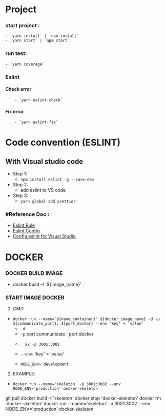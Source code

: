 # Project

### start project :

    - `yarn install` | `npm install`
    - `yarn start` | `npm start`

### run test:

    - `yarn coverage`

### Eslint

#### Check error

        - `yarn eslint-check`

#### Fix error

        - `yarn eslint-fix`

# Code convention (ESLINT)

## With Visual studio code

- Step 1:
  - `npm install eslint -g --save-dev`
- Step 2:
  - add eslint to VS code
- Step 3:
  - `yarn global add prettier`

### #Reference Doc :
- [Eslint Rule](https://eslint.org/docs/rules/)
- [Eslint Config](https://eslint.org/docs/user-guide/configuring)
- [Config eslint for Visual Studio](https://medium.com/@pgivens/write-cleaner-code-using-prettier-and-eslint-in-vscode-d04f63805dcd)

# DOCKER

### DOCKER BUILD IMAGE

- docker build -t '${image_name}' .

### START IMAGE DOCKER
1. CMD 
- `docker run --name='${name_container}' ${docker_image_name} -d -p ${communicate_port}: ${port_docker} --env 'key' = 'value'`
    - `-d`:
    - `-p` port communicate : port docker
    -       Ex -p 3001:3002
    - `--env`: 'key' = 'value'
    -     NODE_ENV='development'
2. EXAMPLE:

  - `docker run --name='skeleton' -p 3001:3002 --env NODE_ENV='production' docker-skeleton`







git pull
docker build -t 'skeleton'
docker stop 'docker-skeleton'
docker rm 'docker-skeleton'
docker run --name='skeleton' -p 3001:3002 --env NODE_ENV='production' docker-skeleton 